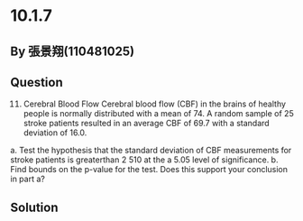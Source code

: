 # 10.1.7

## By 張景翔(110481025)

## Question
11. Cerebral Blood Flow Cerebral blood flow (CBF) in the brains of healthy people is normally distributed with a mean of 74. A random sample of 25 stroke patients resulted in an average CBF of 69.7 with a standard deviation of 16.0.

a. Test the hypothesis that the standard deviation of CBF measurements for stroke patients is greaterthan  510 at the a 5.05 level of significance.
b. Find bounds on the p-value for the test. Does this support your conclusion in part a?

## Solution


